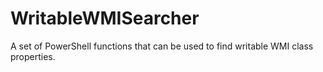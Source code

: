 # WritableWMISearcher
A set of PowerShell functions that can be used to find writable WMI class properties.
